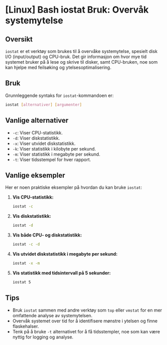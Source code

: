 # [Linux] Bash iostat Bruk: Overvåk systemytelse

## Oversikt
`iostat` er et verktøy som brukes til å overvåke systemytelse, spesielt disk I/O (input/output) og CPU-bruk. Det gir informasjon om hvor mye tid systemet bruker på å lese og skrive til disker, samt CPU-bruken, noe som kan hjelpe med feilsøking og ytelsesoptimalisering.

## Bruk
Grunnleggende syntaks for `iostat`-kommandoen er:

```bash
iostat [alternativer] [argumenter]
```

## Vanlige alternativer
- `-c`: Viser CPU-statistikk.
- `-d`: Viser diskstatistikk.
- `-x`: Viser utvidet diskstatistikk.
- `-k`: Viser statistikk i kilobyte per sekund.
- `-m`: Viser statistikk i megabyte per sekund.
- `-t`: Viser tidsstempel for hver rapport.

## Vanlige eksempler
Her er noen praktiske eksempler på hvordan du kan bruke `iostat`:

1. **Vis CPU-statistikk:**
   ```bash
   iostat -c
   ```

2. **Vis diskstatistikk:**
   ```bash
   iostat -d
   ```

3. **Vis både CPU- og diskstatistikk:**
   ```bash
   iostat -c -d
   ```

4. **Vis utvidet diskstatistikk i megabyte per sekund:**
   ```bash
   iostat -x -m
   ```

5. **Vis statistikk med tidsintervall på 5 sekunder:**
   ```bash
   iostat 5
   ```

## Tips
- Bruk `iostat` sammen med andre verktøy som `top` eller `vmstat` for en mer omfattende analyse av systemytelsen.
- Overvåk systemet over tid for å identifisere mønstre i ytelsen og finne flaskehalser.
- Tenk på å bruke `-t` alternativet for å få tidsstempler, noe som kan være nyttig for logging og analyse.